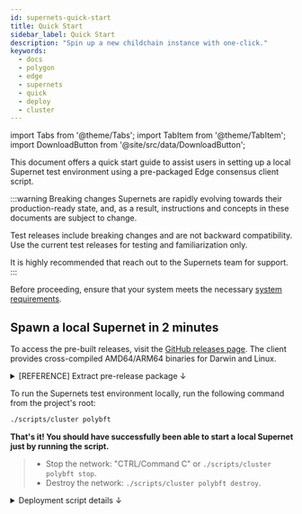 ```yaml
---
id: supernets-quick-start
title: Quick Start
sidebar_label: Quick Start
description: "Spin up a new childchain instance with one-click."
keywords:
  - docs
  - polygon
  - edge
  - supernets
  - quick
  - deploy
  - cluster
---
```


import Tabs from '@theme/Tabs';
import TabItem from '@theme/TabItem';
import DownloadButton from '@site/src/data/DownloadButton';

This document offers a quick start guide to assist users in setting up a local Supernet test environment using a pre-packaged Edge consensus client script.

:::warning Breaking changes
Supernets are rapidly evolving towards their production-ready state, and, as a result, instructions and concepts in these documents are subject to change.

Test releases include breaking changes and are not backward compatibility. Use the current test releases for testing and familiarization only.

It is highly recommended that reach out to the Supernets team for support.
:::

Before proceeding, ensure that your system meets the necessary [system requirements](/docs/supernets/operate/system.md).

## Spawn a local Supernet in 2 minutes

<!--
<div class="download-container">
  <div class="download-text">
    <p><b>[EXPERIMENTAL] The download button will automatically provide the appropriate download link according your operating system.</b></p><p>For a list of releases, please visit the official release page <a href="https://github.com/0xPolygon/polygon-edge/releases"><ins>here</ins></a>.</p>
  </div>
  <div class="download-button">
    <DownloadButton
      macDownloadUrl="https://github.com/0xPolygon/polygon-edge/releases/download/v0.8.1/polygon-edge_0.8.1_darwin_amd64.tar.gz"
      macArmDownloadUrl="https://github.com/0xPolygon/polygon-edge/releases/download/v0.8.1/polygon-edge_0.8.1_darwin_arm64.tar.gz"
      linuxDownloadUrl="https://github.com/0xPolygon/polygon-edge/releases/download/v0.8.1/polygon-edge_0.8.1_linux_amd64.tar.gz"
      linuxArmDownloadUrl="https://github.com/0xPolygon/polygon-edge/releases/download/v0.8.1/polygon-edge_0.8.1_linux_arm64.tar.gz"
      buttonText="Download Polygon Supernets"
    />
  </div>
</div>
-->

To access the pre-built releases, visit the [GitHub releases page](https://github.com/0xPolygon/polygon-edge/releases). The client provides cross-compiled AMD64/ARM64 binaries for Darwin and Linux.

<details>
<summary>[REFERENCE] Extract pre-release package ↓</summary>

Extract the downloaded package using your file system's extraction tool or the provided commands below, and navigate to the pre-built release in your preferred interface or text editor.

<Tabs
defaultValue="linux"
values={[
{ label: 'Linux', value: 'linux', },
{ label: 'Mac', value: 'mac', },
{ label: 'Windows', value: 'windows', },
]
}>

<TabItem value="linux">

```bash
# replace <downloaded_package> with the actual package filename

tar -xzf <downloaded_package>
cd <downloaded_package>
```

</TabItem>

<TabItem value="mac">

```bash
# replace <downloaded_package> with the actual package filename

tar -xzf <downloaded_package>
cd <downloaded_package>
```

</TabItem>

<TabItem value="windows">

The tar command is available in PowerShell on Windows 10 (build 17063 or newer).

```bash
# replace <downloaded_package> with the actual package filename

tar -xzf <downloaded_package>
cd <downloaded_package>
```

For older Windows systems or Command Prompt, use third-party tools like 7-Zip or WinRAR, or the PowerShell cmdlet Expand-Archive.

```bash
# replace <downloaded_package> with the actual package filename
# replace <destination_folder> with the desired folder path for extracted files

Expand-Archive -Path <downloaded_package> -DestinationPath <destination_folder>
cd <destination_folder>
```

</TabItem>
</Tabs>

</details>

To run the Supernets test environment locally, run the following command from the project's root:

  ```bash
  ./scripts/cluster polybft
  ```

**That's it! You should have successfully been able to start a local Supernet just by running the script.**

> - Stop the network: "CTRL/Command C" or `./scripts/cluster polybft stop`.
> - Destroy the network: `./scripts/cluster polybft destroy`.

<details>
<summary>Deployment script details ↓</summary>

The script is available under the "scripts" directory of the client.
These are the optional configuration parameters you can pass to the script:

<details>
<summary>Flags ↓</summary>

| Flag | Description | Default Value |
|------|-------------|---------------|
| --block-gas-limit | Maximum gas allowed for a block. | 10000000 |
| --premine | Address and amount of tokens to premine in the genesis block. | 0x85da99c8a7c2c95964c8efd687e95e632fc533d6:1000000000000000000000 |
| --epoch-size | Number of blocks per epoch. | 10 |
| --data-dir | Directory to store chain data. | test-chain- |
| --num | Number of nodes in the network. | 4 |
| --bootnode | Bootstrap node address in multiaddress format. | /ip4/127.0.0.1/tcp/30301/p2p/... |
| --insecure | Disable TLS. | |
| --log-level | Logging level for validators. | INFO |
| --seal | Enable block sealing. | |
| --help | Print usage information. | |

</details>

After running the command, the test network will be initialized with PolyBFT consensus engine and the genesis file will be created. Then, the four validators will start running, and their log outputs will be displayed in the terminal.

By default, this will start a Supernets network with PolyBFT consensus engine, four validators, and premine of 1 billion tokens at address `0x85da99c8a7c2c95964c8efd687e95e632fc533d6`.

The nodes will continue to run until stopped manually. To stop the network, open a new session and use the following command, or, simply press "CTRL/Command C" in the CLI:

  ```bash
  ./scripts/cluster polybft stop
  ```

If you want to destroy the environment, use the following command:

  ```bash
  ./scripts/cluster polybft destroy
  ```

### Explanation of the deployment script

The deployment script is a wrapper script for starting a Supernets test network with PolyBFT consensus engine. It offers the following functionality:

- Initialize the network with either IBFT or PolyBFT consensus engine.
- Create the genesis file for the test network.
- Start the validators on four separate ports.
- Write the logs to separate log files for each validator.
- Stop and destroy the environment when no longer needed.
- The script also allows you to choose between running the environment from a local binary or a Docker container.

For reference, it is referenced below.

<details>
<summary>cluster</summary>

```sh
#!/usr/bin/env bash

function initIbftConsensus() {
  echo "Running with ibft consensus"
  ./polygon-edge secrets init --insecure --data-dir test-chain- --num 4

  node1_id=$(./polygon-edge secrets output --data-dir test-chain-1 | grep Node | head -n 1 | awk -F ' ' '{print $4}')
  node2_id=$(./polygon-edge secrets output --data-dir test-chain-2 | grep Node | head -n 1 | awk -F ' ' '{print $4}')

  genesis_params="--consensus ibft --ibft-validators-prefix-path test-chain- \
    --bootnode /ip4/127.0.0.1/tcp/30301/p2p/$node1_id \
    --bootnode /ip4/127.0.0.1/tcp/30302/p2p/$node2_id"
}

function initPolybftConsensus() {
  echo "Running with polybft consensus"
  genesis_params="--consensus polybft"

  address1=$(./polygon-edge polybft-secrets --insecure --data-dir test-chain-1 | grep Public | head -n 1 | awk -F ' ' '{print $5}')
  address2=$(./polygon-edge polybft-secrets --insecure --data-dir test-chain-2 | grep Public | head -n 1 | awk -F ' ' '{print $5}')
  address3=$(./polygon-edge polybft-secrets --insecure --data-dir test-chain-3 | grep Public | head -n 1 | awk -F ' ' '{print $5}')
  address4=$(./polygon-edge polybft-secrets --insecure --data-dir test-chain-4 | grep Public | head -n 1 | awk -F ' ' '{print $5}')
}

function createGenesis() {
  ./polygon-edge genesis $genesis_params \
    --block-gas-limit 10000000 \
    --premine 0x85da99c8a7c2c95964c8efd687e95e632fc533d6:1000000000000000000000 \
    --premine 0x0000000000000000000000000000000000000000 \
    --epoch-size 10 \
    --burn-contract 0:0x0000000000000000000000000000000000000000 \
    --reward-wallet 0xDEADBEEF:1000000
}

function initRootchain() {
  echo "Initializing rootchain"

  if [ "$1" == "write-logs" ]; then
    echo "Writing rootchain server logs to the file..."
    ./polygon-edge rootchain server 2>&1 | tee ./rootchain-server.log &
  else
    ./polygon-edge rootchain server >/dev/null &
  fi

  set +e
  t=1
  while [ $t -gt 0 ]; do
    nc -z 127.0.0.1 8545 </dev/null
    t=$?
    sleep 1
  done
  set -e

  ./polygon-edge polybft stake-manager-deploy \
    --jsonrpc http://127.0.0.1:8545 \
    --test

  stakeManagerAddr=$(cat genesis.json | jq -r '.params.engine.polybft.bridge.stakeManagerAddr')
  stakeToken=$(cat genesis.json | jq -r '.params.engine.polybft.bridge.stakeTokenAddr')

  ./polygon-edge rootchain deploy \
    --stake-manager ${stakeManagerAddr} \
    --test

  customSupernetManagerAddr=$(cat genesis.json | jq -r '.params.engine.polybft.bridge.customSupernetManagerAddr')
  supernetID=$(cat genesis.json | jq -r '.params.engine.polybft.supernetID')

  ./polygon-edge rootchain fund \
    --stake-token ${stakeToken} \
    --mint \
    --addresses ${address1},${address2},${address3},${address4} \
    --amounts 1000000000000000000000000,1000000000000000000000000,1000000000000000000000000,1000000000000000000000000

  ./polygon-edge polybft whitelist-validators \
    --addresses ${address1},${address2},${address3},${address4} \
    --supernet-manager ${customSupernetManagerAddr} \
    --private-key aa75e9a7d427efc732f8e4f1a5b7646adcc61fd5bae40f80d13c8419c9f43d6d \
    --jsonrpc http://127.0.0.1:8545

  counter=1
  while [ $counter -le 4 ]; do
    echo "Registering validator: ${counter}"

    ./polygon-edge polybft register-validator \
      --supernet-manager ${customSupernetManagerAddr} \
      --data-dir test-chain-${counter} \
      --jsonrpc http://127.0.0.1:8545

    ./polygon-edge polybft stake \
      --data-dir test-chain-${counter} \
      --amount 1000000000000000000000000 \
      --supernet-id ${supernetID} \
      --stake-manager ${stakeManagerAddr} \
      --stake-token ${stakeToken} \
      --jsonrpc http://127.0.0.1:8545

    ((counter++))
  done

  ./polygon-edge polybft supernet \
    --private-key aa75e9a7d427efc732f8e4f1a5b7646adcc61fd5bae40f80d13c8419c9f43d6d \
    --supernet-manager ${customSupernetManagerAddr} \
    --stake-manager ${stakeManagerAddr} \
    --finalize-genesis-set \
    --enable-staking \
    --jsonrpc http://127.0.0.1:8545
}

function startServerFromBinary() {
  if [ "$1" == "write-logs" ]; then
    echo "Writing validators logs to the files..."
    ./polygon-edge server --data-dir ./test-chain-1 --chain genesis.json \
      --grpc-address :10000 --libp2p :30301 --jsonrpc :10002 \
      --num-block-confirmations 2 --seal --log-level DEBUG 2>&1 | tee ./validator-1.log &
    ./polygon-edge server --data-dir ./test-chain-2 --chain genesis.json \
      --grpc-address :20000 --libp2p :30302 --jsonrpc :20002 \
      --num-block-confirmations 2 --seal --log-level DEBUG 2>&1 | tee ./validator-2.log &
    ./polygon-edge server --data-dir ./test-chain-3 --chain genesis.json \
      --grpc-address :30000 --libp2p :30303 --jsonrpc :30002 \
      --num-block-confirmations 2 --seal --log-level DEBUG 2>&1 | tee ./validator-3.log &
    ./polygon-edge server --data-dir ./test-chain-4 --chain genesis.json \
      --grpc-address :40000 --libp2p :30304 --jsonrpc :40002 \
      --num-block-confirmations 2 --seal --log-level DEBUG 2>&1 | tee ./validator-4.log &
    wait
  else
    ./polygon-edge server --data-dir ./test-chain-1 --chain genesis.json \
      --grpc-address :10000 --libp2p :30301 --jsonrpc :10002 \
      --num-block-confirmations 2 --seal --log-level DEBUG &
    ./polygon-edge server --data-dir ./test-chain-2 --chain genesis.json \
      --grpc-address :20000 --libp2p :30302 --jsonrpc :20002 \
      --num-block-confirmations 2 --seal --log-level DEBUG &
    ./polygon-edge server --data-dir ./test-chain-3 --chain genesis.json \
      --grpc-address :30000 --libp2p :30303 --jsonrpc :30002 \
      --num-block-confirmations 2 --seal --log-level DEBUG &
    ./polygon-edge server --data-dir ./test-chain-4 --chain genesis.json \
      --grpc-address :40000 --libp2p :30304 --jsonrpc :40002 \
      --num-block-confirmations 2 --seal --log-level DEBUG &
    wait
  fi
}

function startServerFromDockerCompose() {
  if [ "$1" != "polybft" ]
  then
    export EDGE_CONSENSUS="$1"
  fi

  docker-compose -f ./docker/local/docker-compose.yml up -d --build
}

function destroyDockerEnvironment() {
  docker-compose -f ./docker/local/docker-compose.yml down -v
}

function stopDockerEnvironment() {
  docker-compose -f ./docker/local/docker-compose.yml stop
}

set -e

# Reset test-dirs
rm -rf test-chain-*
rm -f genesis.json

# Build binary
go build -o polygon-edge .

# If --docker flag is set run docker environment otherwise run from binary
case "$2" in
"--docker")
  # cluster {consensus} --docker destroy
  if [ "$3" == "destroy" ]; then
    destroyDockerEnvironment
    echo "Docker $1 environment destroyed!"
    exit 0
  # cluster {consensus} --docker stop
  elif [ "$3" == "stop" ]; then
    stopDockerEnvironment
    echo "Docker $1 environment stoped!"
    exit 0
  fi

  # cluster {consensus} --docker
  echo "Running $1 docker environment..."
  startServerFromDockerCompose $1
  echo "Docker $1 environment deployed."
  exit 0
  ;;
# cluster {consensus}
*)
  echo "Running $1 environment from local binary..."
  # Initialize ibft or polybft consensus
  if [ "$1" == "ibft" ]; then
    # Initialize ibft consensus
    initIbftConsensus
    # Create genesis file and start the server from binary
    createGenesis
    startServerFromBinary $2
    exit 0
  elif [ "$1" == "polybft" ]; then
    # Initialize polybft consensus
    initPolybftConsensus
    # Create genesis file and start the server from binary
    createGenesis
    initRootchain $2
    startServerFromBinary $2
    exit 0
  else
    echo "Unsupported consensus mode. Supported modes are: ibft and polybft "
    exit 1
  fi
  ;;
esac
```

</details>
</details>
